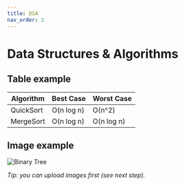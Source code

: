 ```yaml
---
title: DSA
nav_order: 2
---
```


# Data Structures & Algorithms

## Table example

| Algorithm  | Best Case  | Worst Case  |
|------------|------------|-------------|
| QuickSort  | O(n log n) | O(n^2)      |
| MergeSort  | O(n log n) | O(n log n)  |

## Image example

![Binary Tree](images/binary_tree.png)

*Tip: you can upload images first (see next step).*
